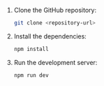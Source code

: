 1. Clone the GitHub repository:

   ```sh
   git clone <repository-url>
   ```

2. Install the dependencies:

   ```sh
   npm install
   ```

3. Run the development server:
   ```sh
   npm run dev
   ```
